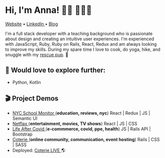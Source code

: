 # Hi, I'm Anna! 👋🏻 👩🏽‍💻

<centered><a href="https://annakim.dev">Website</a> • <a href="https://www.linkedin.com/in/devannakim/"> LinkedIn </a> • <a href="https://annacodes.medium.com/">Blog</a></centered>

I'm a full stack developer with a teaching background who is passionate about design and creating an intuitive user experiences. I'm experienced with JavaScript, Ruby, Ruby on Rails, React, Redux and am always looking to improve my skills. During my spare time I love to cook, do yoga, hike, and snuggle with my <a href="https://www.instagram.com/coopersadventuresnyc/">rescue pup</a>. 🐶

## 🚧 Would love to explore further:
* Python, Kotlin

## 🎬 Project Demos
- <a href="https://youtu.be/XhGUIsml7eE"> NYC School Monitor </a>(<b>education, reviews, nyc</b>) React | Redux | JS | Semantic UI
- <a href="https://youtu.be/hAE1uylB2h4"> Netflax </a> (<b>entertainment, movies, TV shows</b>) React | JS | CSS
- <a href="https://youtu.be/Krfr_3usRQk"> Life After Covid </a>(<b>e-commmerce, covid, ppe, health</b>) JS | Rails API | Bootstrap
- <a href="https://youtu.be/nC7PQP0Lf2o"> Coterie </a>(<b>online community, communication, event hosting</b>) Rails | CSS | SASS 
- Deployed: <a href="https://guarded-escarpment-91959.herokuapp.com/">Coterie LIVE </a> 🌎
